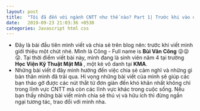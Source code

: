 ```yaml
---
layout: post
title:  "Tôi đã đến với ngành CNTT như thế nào? Part 1| Trước khi vào đại học"
date:   2019-09-23 21:03:36 +0530
categories: Javascript html css
---
```

 - Đây là bài đầu tiên mình viết và chia sẻ trên blog nên: trước khi viết mình giới thiệu một chút nhé. Mình là Công - Full name is **Bùi Văn Công** 😜😜😜. Tại thời điểm viết bài này, mình đang là sinh viên năm 4 tại trường **Học Viện Kỹ Thuật Mật Mã** , một kẻ vô danh tại **KMA**. 
 - Những bài viết ở đây mình hướng đến việc chia sẻ cảm nghĩ và những gì bản thân mình đã trải qua. Hi vọng những bài viết của mình sẽ giúp các bạn tháo gỡ được các nút thắt từ đơn giản đến khó khăn nhất không chỉ trong lĩnh vực CNTT mà còn các lĩnh vực khác trong cuộc sống. Nếu bạn thấy những bài viết mình chia sẻ thú vị và hữu ích thì đừng ngần ngại tương tác, trao đổi với mình nha.